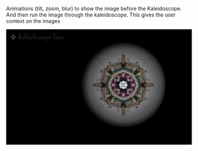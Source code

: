 Animations (tilt, zoom, blur) to show the image before the Kaleidoscope. And then run the image through the kaleidoscope. This gives the user context on the images 

![Kaleidoscope Image](../project_images/cover.png?raw=true "Kaleidoscope Image")

